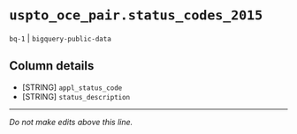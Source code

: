 # `uspto_oce_pair.status_codes_2015`
`bq-1` | `bigquery-public-data`

## Column details
* [STRING]    `appl_status_code`
* [STRING]    `status_description`

-------------------------------------------------------------------------------
*Do not make edits above this line.*
